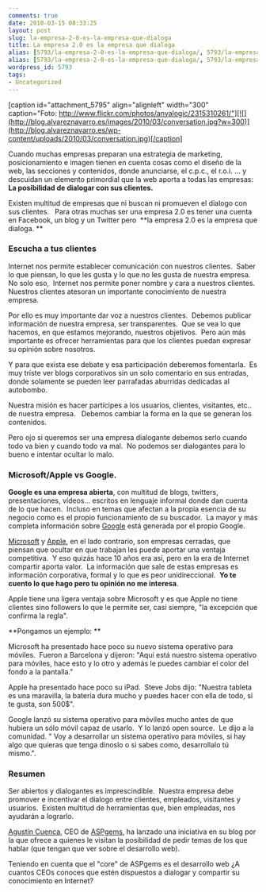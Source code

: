 ```yaml
---
comments: true
date: 2010-03-15 08:33:25
layout: post
slug: la-empresa-2-0-es-la-empresa-que-dialoga
title: La empresa 2.0 es la empresa que dialoga
alias: [5793/la-empresa-2-0-es-la-empresa-que-dialoga/, 5793/la-empresa-2-0-es-la-empresa-que-dialoga]
alias: [5793/la-empresa-2-0-es-la-empresa-que-dialoga/, 5793/la-empresa-2-0-es-la-empresa-que-dialoga]
wordpress_id: 5793
tags:
- Uncategorized
---
```


[caption id="attachment_5795" align="alignleft" width="300" caption="Foto: http://www.flickr.com/photos/anyalogic/2315310261/"][![](http://blog.alvareznavarro.es/images/2010/03/conversation.jpg?w=300)](http://blog.alvareznavarro.es/wp-content/uploads/2010/03/conversation.jpg)[/caption]

Cuando muchas empresas preparan una estrategia de marketing, posicionamiento e imagen tienen en cuenta cosas como el diseño de la web, las secciones y contenidos, donde anunciarse, el c.p.c., el r.o.i. ... y descuidan un elemento primordial que la web aporta a todas las empresas:  **La posibilidad de dialogar con sus clientes.**

Existen multitud de empresas que ni buscan ni promueven el dialogo con sus clientes.   Para otras muchas ser una empresa 2.0 es tener una cuenta en Facebook, un blog y un Twitter pero  **la empresa 2.0 es la empresa que dialoga.
**


### Escucha a tus clientes


Internet nos permite establecer comunicación con nuestros clientes.  Saber lo que piensan, lo que les gusta y lo que no les gusta de nuestra empresa.  No solo eso,  Internet nos permite poner nombre y cara a nuestros clientes.  Nuestros clientes atesoran un importante conocimiento de nuestra empresa.

Por ello es muy importante dar voz a nuestros clientes.  Debemos publicar información de nuestra empresa, ser transparentes.  Que se vea lo que hacemos, en que estamos mejorando, nuestros objetivos.  Pero aún más importante es ofrecer herramientas para que los clientes puedan expresar su opinión sobre nosotros.

Y para que exista ese debate y esa participación deberemos fomentarla.  Es muy triste ver blogs corporativos sin un solo comentario en sus entradas, donde solamente se pueden leer parrafadas aburridas dedicadas al autobombo.

Nuestra misión es hacer partícipes a los usuarios, clientes, visitantes, etc.. de nuestra empresa.   Debemos cambiar la forma en la que se generan los contenidos.

Pero ojo si queremos ser una empresa dialogante debemos serlo cuando todo va bien y cuando todo va mal.  No podemos ser dialogantes para lo bueno e intentar ocultar lo malo.


### Microsoft/Apple vs Google.


**Google es una empresa abierta**, con multitud de blogs, twitters, presentaciones, vídeos... escritos en lenguaje informal donde dan cuenta de lo que hacen.  Incluso en temas que afectan a la propia esencia de su negocio como es el propio funcionamiento de su buscador.  La mayor y más completa información sobre [Google](http://google.es) está generada por el propio Google.

[Microsoft](http://www.microsoft.com/en/us/default.aspx) y [Apple](http://www.apple.com/es/), en el lado contrario, son empresas cerradas, que piensan que ocultar en que trabajan les puede aportar una ventaja competitiva.  Y eso quizás hace 10 años era así, pero en la era de Internet compartir aporta valor.  La información que sale de estas empresas es información corporativa, formal y lo que es peor unidireccional.  **Yo te cuento lo que hago pero tu opinión no me interesa**.

Apple tiene una ligera ventaja sobre Microsoft y es que Apple no tiene  clientes sino followers lo que le permite ser, casi siempre, "la  excepción que confirma la regla".

**Pongamos un ejemplo: **

Microsoft ha presentado hace poco su nuevo sistema operativo para móviles.  Fueron a Barcelona y dijeron: "Aquí está nuestro sistema operativo para móviles, hace esto y lo otro y además le puedes cambiar el color del fondo a la pantalla."

Apple ha presentado hace poco su iPad.  Steve Jobs dijo: "Nuestra tableta es una maravilla, la batería dura mucho y puedes hacer con ella de todo, si te gusta, son 500$".

Google lanzó su sistema operativo para móviles mucho antes de que hubiera un sólo móvil capaz de usarlo.  Y lo lanzó open source.  Le dijo a la comunidad. " Voy a desarrollar un sistema operativo para móviles, si hay algo que quieras que tenga dinoslo o si sabes como, desarrollalo tú mismo.".


### Resumen


Ser abiertos y dialogantes es imprescindible.  Nuestra empresa debe promover e incentivar el dialogo entre clientes, empleados, visitantes y usuarios.  Existen multitud de herramientas que, bien empleadas, nos ayudarán a lograrlo.

[Agustín Cuenca](http://agustin.aspgems.com), CEO de [ASPgems](http://aspgems.com/), ha lanzado una iniciativa en su blog por la que ofrece a quienes le visitan la posibilidad de pedir temas de los que hablar (que tengan que ver sobre el desarrollo web).

Teniendo en cuenta que el "core" de ASPgems es el desarrollo web ¿A cuantos CEOs conoces que estén dispuestos a dialogar y compartir su conocimiento en Internet?
